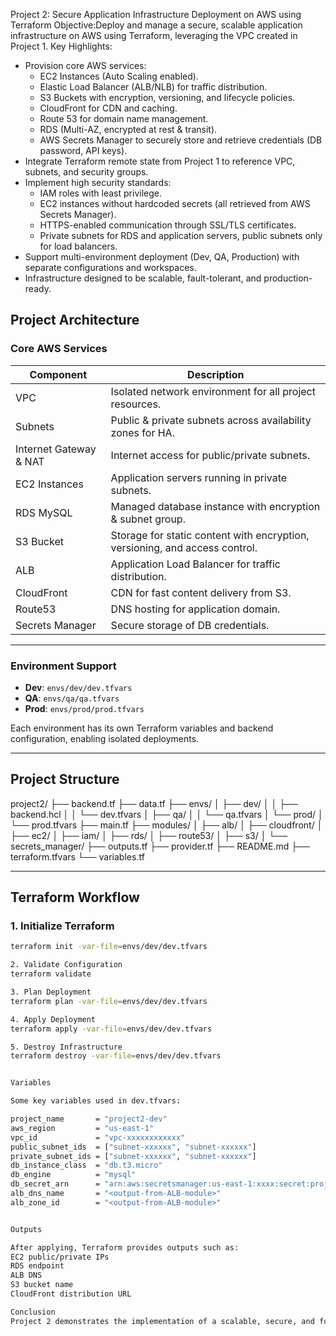 Project 2: Secure Application Infrastructure Deployment on AWS using Terraform
Objective:Deploy and manage a secure, scalable application infrastructure on AWS using Terraform, leveraging the VPC created in Project 1.
Key Highlights:
* Provision core AWS services:
    * EC2 Instances (Auto Scaling enabled). 
    * Elastic Load Balancer (ALB/NLB) for traffic distribution.
    * S3 Buckets with encryption, versioning, and lifecycle policies.
    * CloudFront for CDN and caching.
    * Route 53 for domain name management.
    * RDS (Multi-AZ, encrypted at rest & transit).
    * AWS Secrets Manager to securely store and retrieve credentials (DB password, API keys).
* Integrate Terraform remote state from Project 1 to reference VPC, subnets, and security groups.
* Implement high security standards:
    * IAM roles with least privilege.
    * EC2 instances without hardcoded secrets (all retrieved from AWS Secrets Manager).
    * HTTPS-enabled communication through SSL/TLS certificates.
    * Private subnets for RDS and application servers, public subnets only for load balancers.
* Support multi-environment deployment (Dev, QA, Production) with separate configurations and workspaces.
* Infrastructure designed to be scalable, fault-tolerant, and production-ready.



## **Project Architecture**

### **Core AWS Services**
| Component | Description |
|-----------|-------------|
| VPC | Isolated network environment for all project resources. |
| Subnets | Public & private subnets across availability zones for HA. |
| Internet Gateway & NAT | Internet access for public/private subnets. |
| EC2 Instances | Application servers running in private subnets. |
| RDS MySQL | Managed database instance with encryption & subnet group. |
| S3 Bucket | Storage for static content with encryption, versioning, and access control. |
| ALB | Application Load Balancer for traffic distribution. |
| CloudFront | CDN for fast content delivery from S3. |
| Route53 | DNS hosting for application domain. |
| Secrets Manager | Secure storage of DB credentials. |

---

### **Environment Support**
- **Dev**: `envs/dev/dev.tfvars`
- **QA**: `envs/qa/qa.tfvars`
- **Prod**: `envs/prod/prod.tfvars`

Each environment has its own Terraform variables and backend configuration, enabling isolated deployments.

---

## **Project Structure**
project2/
├── backend.tf
├── data.tf
├── envs/
│ ├── dev/
│ │ ├── backend.hcl
│ │ └── dev.tfvars
│ ├── qa/
│ │ └── qa.tfvars
│ └── prod/
│ └── prod.tfvars
├── main.tf
├── modules/
│ ├── alb/
│ ├── cloudfront/
│ ├── ec2/
│ ├── iam/
│ ├── rds/
│ ├── route53/
│ ├── s3/
│ └── secrets_manager/
├── outputs.tf
├── provider.tf
├── README.md
├── terraform.tfvars
└── variables.tf


---

## **Terraform Workflow**

### **1. Initialize Terraform**
```bash
terraform init -var-file=envs/dev/dev.tfvars

2. Validate Configuration
terraform validate

3. Plan Deployment
terraform plan -var-file=envs/dev/dev.tfvars

4. Apply Deployment
terraform apply -var-file=envs/dev/dev.tfvars

5. Destroy Infrastructure
terraform destroy -var-file=envs/dev/dev.tfvars


Variables

Some key variables used in dev.tfvars:

project_name       = "project2-dev"
aws_region         = "us-east-1"
vpc_id             = "vpc-xxxxxxxxxxxx"
public_subnet_ids  = ["subnet-xxxxxx", "subnet-xxxxxx"]
private_subnet_ids = ["subnet-xxxxxx", "subnet-xxxxxx"]
db_instance_class  = "db.t3.micro"
db_engine          = "mysql"
db_secret_arn      = "arn:aws:secretsmanager:us-east-1:xxxx:secret:project2/db_password-xxxx"
alb_dns_name       = "<output-from-ALB-module>"
alb_zone_id        = "<output-from-ALB-module>"


Outputs

After applying, Terraform provides outputs such as:
EC2 public/private IPs
RDS endpoint
ALB DNS
S3 bucket name
CloudFront distribution URL

Conclusion
Project 2 demonstrates the implementation of a scalable, secure, and fully automated AWS infrastructure using Terraform. By following best practices for modularity, secrets management, and environment separation, this project ensures high availability, security, and maintainability for cloud-native applications.
